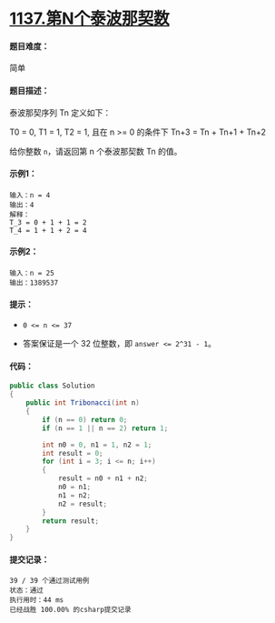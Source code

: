 # [1137.第N个泰波那契数](https://leetcode-cn.com/classic/problems/n-th-tribonacci-number/description/)

#### 题目难度：

简单

#### 题目描述：

泰波那契序列 Tn 定义如下： 

T0 = 0, T1 = 1, T2 = 1, 且在 n >= 0 的条件下 Tn+3 = Tn + Tn+1 + Tn+2

给你整数 `n`，请返回第 n 个泰波那契数 Tn 的值。

#### 示例1：

```
输入：n = 4
输出：4
解释：
T_3 = 0 + 1 + 1 = 2
T_4 = 1 + 1 + 2 = 4
```

#### 示例2：

```
输入：n = 25
输出：1389537
```

#### 提示：

- `0 <= n <= 37`

- 答案保证是一个 32 位整数，即 `answer <= 2^31 - 1`。

#### 代码：

```c#
public class Solution
{
    public int Tribonacci(int n)
    {
        if (n == 0) return 0;
        if (n == 1 || n == 2) return 1;

        int n0 = 0, n1 = 1, n2 = 1;
        int result = 0;
        for (int i = 3; i <= n; i++)
        {
            result = n0 + n1 + n2;
            n0 = n1;
            n1 = n2;
            n2 = result;
        }
        return result;
    }
}
```

#### 提交记录：

```
39 / 39 个通过测试用例
状态：通过
执行用时：44 ms
已经战胜 100.00% 的csharp提交记录
```

